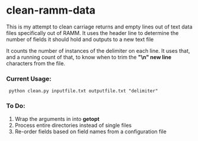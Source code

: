 # clean-ramm-data

This is my attempt to clean carriage returns and empty lines out of text data files specifically out of RAMM.
It uses the header line to determine the number of fields it should hold and outputs to a new text file

It counts the number of instances of the delimiter on each line.
It uses that, and a running count of that, to know when to trim the <strong>"\n" new line</strong> characters from the file.

### Current Usage:
<code> python clean.py inputfile.txt outputfile.txt "delimiter" </code>

### To Do:
1.  Wrap the arguments in into <strong> getopt </strong>
2.  Process entire directories instead of single files
3.  Re-order fields based on field names from a configuration file
